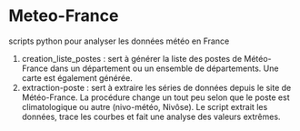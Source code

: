 # Meteo-France
scripts python pour analyser les données météo en France

1. creation_liste_postes : sert à générer la liste des postes de Météo-France dans un département ou un ensemble de départements. Une carte est également générée.
2. extraction-poste : sert à extraire les séries de données depuis le site de Météo-France. La procédure change un tout peu selon que le poste est climatologique ou autre (nivo-météo, Nivôse). Le script extrait les données, trace les courbes et fait une analyse des valeurs extrêmes.
